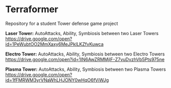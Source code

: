 # Terraformer
Repository for a student Tower defense game project

**Laser Tower:**
AutoAttacks, Ability, Symbiosis between two Laser Towers  
https://drive.google.com/open?id=1PeWubtOO2MmXaxy6MeJPklLKZfvKuwca


**Electro Tower:**
AutoAttacks, Ability, Symbiosis between two Electro Towers  
https://drive.google.com/open?id=1IN6AwZRMMjlF-Z7vuDvzhVb5Pts975ne


**Plasma Tower:**
AutoAttacks, Ability, Symbiosis between two Plasma Towers  
https://drive.google.com/open?id=1fFMRWM3yrVNaWhLHJONY0wHqO6fViWJg
